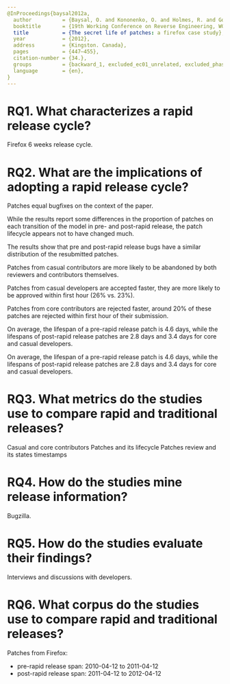 ```yaml
---
@InProceedings{baysal2012a,
  author          = {Baysal, O. and Kononenko, O. and Holmes, R. and Godfrey, M.W.},
  booktitle       = {19th Working Conference on Reverse Engineering, WCRE 2012},
  title           = {The secret life of patches: a firefox case study},
  year            = {2012},
  address         = {Kingston. Canada},
  pages           = {447–455},
  citation-number = {34.},
  groups          = {backward_1, excluded_ec01_unrelated, excluded_phase_title, mantyla2015rapid, hemmati2017prioritizing, hemmati2015prioritizing, Others, selected},
  language        = {en},
}
---
```


# RQ1. What characterizes a rapid release cycle?

Firefox 6 weeks release cycle.

# RQ2. What are the implications of adopting a rapid release cycle?

Patches equal bugfixes on the context of the paper.

While the results report some differences in the proportion of patches on each
transition of the model in pre- and post-rapid release, the patch lifecycle
appears not to have changed much.

The results show that pre and post-rapid release bugs have a similar
distribution of the resubmitted patches.

Patches from casual contributors are more likely to be abandoned by both
reviewers and contributors themselves.

Patches from casual developers are accepted faster, they are more likely to be
approved within first hour (26% vs. 23%).

Patches from core contributors are rejected faster, around 20% of these patches
are rejected within first hour of their submission.

On average, the lifespan of a pre-rapid release patch is 4.6 days, while the
lifespans of post-rapid release patches are 2.8 days and 3.4 days for core and
casual developers.

On average, the lifespan of a pre-rapid release patch is 4.6 days, while the
lifespans of post-rapid release patches are 2.8 days and 3.4 days for core and
casual developers.

# RQ3. What metrics do the studies use to compare rapid and traditional releases?

Casual and core contributors
Patches and its lifecycle
Patches review and its states timestamps

# RQ4. How do the studies mine release information?

Bugzilla.

# RQ5. How do the studies evaluate their findings?

Interviews and discussions with developers.

# RQ6. What corpus do the studies use to compare rapid and traditional releases?

Patches from Firefox:
 - pre-rapid release span: 2010-04-12 to 2011-04-12
 - post-rapid release span: 2011-04-12 to 2012-04-12
